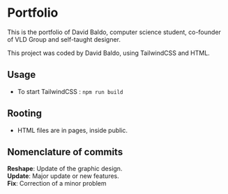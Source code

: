 # Portfolio
This is the portfolio of David Baldo, computer science student, co-founder of VLD Group and self-taught designer.

This project was coded by David Baldo, using TailwindCSS and HTML.

## Usage

- To start TailwindCSS : ```npm run build```

## Rooting

- HTML files are in pages, inside public.

## Nomenclature of commits

**Reshape**: Update of the graphic design. \
**Update**: Major update or new features. \
**Fix**: Correction of a minor problem